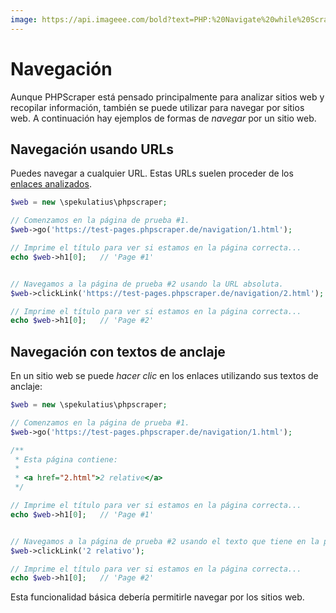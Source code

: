 ```yaml
---
image: https://api.imageee.com/bold?text=PHP:%20Navigate%20while%20Scraping&bg_image=https://images.unsplash.com/photo-1542762933-ab3502717ce7
---
```


# Navegación

Aunque PHPScraper está pensado principalmente para analizar sitios web y recopilar información, también se puede utilizar para navegar por sitios web. A continuación hay ejemplos de formas de *navegar* por un sitio web.


## Navegación usando URLs

Puedes navegar a cualquier URL. Estas URLs suelen proceder de los [enlaces analizados](/es/examples/scrape-links.html).

```php
$web = new \spekulatius\phpscraper;

// Comenzamos en la página de prueba #1.
$web->go('https://test-pages.phpscraper.de/navigation/1.html');

// Imprime el título para ver si estamos en la página correcta...
echo $web->h1[0];   // 'Page #1'


// Navegamos a la página de prueba #2 usando la URL absoluta.
$web->clickLink('https://test-pages.phpscraper.de/navigation/2.html');

// Imprime el título para ver si estamos en la página correcta...
echo $web->h1[0];   // 'Page #2'
```


## Navegación con textos de anclaje

En un sitio web se puede *hacer clic* en los enlaces utilizando sus textos de anclaje:

```php
$web = new \spekulatius\phpscraper;

// Comenzamos en la página de prueba #1.
$web->go('https://test-pages.phpscraper.de/navigation/1.html');

/**
 * Esta página contiene:
 *
 * <a href="2.html">2 relative</a>
 */

// Imprime el título para ver si estamos en la página correcta...
echo $web->h1[0];   // 'Page #1'


// Navegamos a la página de prueba #2 usando el texto que tiene en la página.
$web->clickLink('2 relativo');

// Imprime el título para ver si estamos en la página correcta...
echo $web->h1[0];   // 'Page #2'
```

Esta funcionalidad básica debería permitirle navegar por los sitios web.
